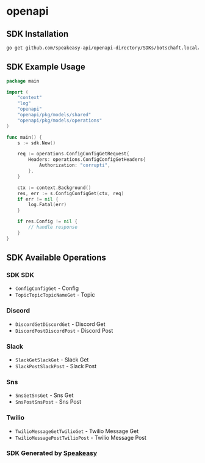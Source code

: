 # openapi

<!-- Start SDK Installation -->
## SDK Installation

```bash
go get github.com/speakeasy-api/openapi-directory/SDKs/botschaft.local/0.1.0/go
```
<!-- End SDK Installation -->

## SDK Example Usage
<!-- Start SDK Example Usage -->
```go
package main

import (
    "context"
    "log"
    "openapi"
    "openapi/pkg/models/shared"
    "openapi/pkg/models/operations"
)

func main() {
    s := sdk.New()

    req := operations.ConfigConfigGetRequest{
        Headers: operations.ConfigConfigGetHeaders{
            Authorization: "corrupti",
        },
    }

    ctx := context.Background()
    res, err := s.ConfigConfigGet(ctx, req)
    if err != nil {
        log.Fatal(err)
    }

    if res.Config != nil {
        // handle response
    }
}
```
<!-- End SDK Example Usage -->

<!-- Start SDK Available Operations -->
## SDK Available Operations

### SDK SDK

* `ConfigConfigGet` - Config
* `TopicTopicTopicNameGet` - Topic

### Discord

* `DiscordGetDiscordGet` - Discord Get
* `DiscordPostDiscordPost` - Discord Post

### Slack

* `SlackGetSlackGet` - Slack Get
* `SlackPostSlackPost` - Slack Post

### Sns

* `SnsGetSnsGet` - Sns Get
* `SnsPostSnsPost` - Sns Post

### Twilio

* `TwilioMessageGetTwilioGet` - Twilio Message Get
* `TwilioMessagePostTwilioPost` - Twilio Message Post
<!-- End SDK Available Operations -->

### SDK Generated by [Speakeasy](https://docs.speakeasyapi.dev/docs/using-speakeasy/client-sdks)
